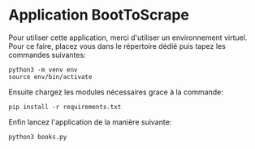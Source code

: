 # Application BootToScrape

Pour utiliser cette application, merci d'utiliser un environnement virtuel.
Pour ce faire, placez vous dans le répertoire dédié puis tapez les commandes suivantes:
```
python3 -m venv env
source env/bin/activate
```

Ensuite chargez les modules nécessaires grace à la commande:

```pip install -r requirements.txt```

Enfin lancez l'application de la manière suivante:

```python3 books.py```